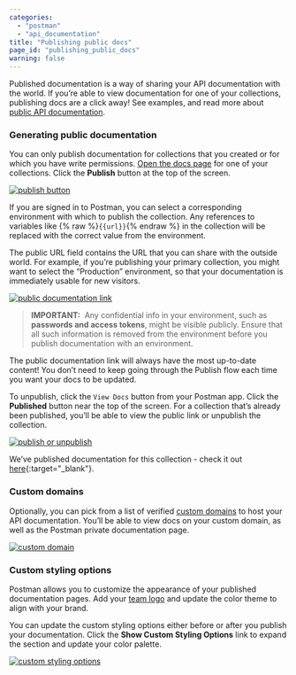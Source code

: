 ```yaml
---
categories:
  - "postman"
  - "api_documentation"
title: "Publishing public docs"
page_id: "publishing_public_docs"
warning: false
---
```


Published documentation is a way of sharing your API documentation with the world. If you’re able to view documentation for one of your collections, publishing docs are a click away! See examples, and read more about [public API documentation](/docs/postman_for_publishers/public_api_docs).

### Generating public documentation

You can only publish documentation for collections that you created or for which you have write permissions. [Open the docs page](/docs/postman/api_documentation/viewing_documentation) for one of your collections. Click the **Publish** button at the top of the screen.

[![publish button](https://s3.amazonaws.com/postman-static-getpostman-com/postman-docs/docs-publish-button.png) ](https://s3.amazonaws.com/postman-static-getpostman-com/postman-docs/docs-publish-button.png)  

If you are signed in to Postman, you can select a corresponding environment with which to publish the collection. Any references to variables like {% raw %}`{{url}}`{% endraw %} in the collection will be replaced with the correct value from the environment. 

The public URL field contains the URL that you can share with the outside world. For example, if you’re publishing your primary collection, you might want to select the “Production” environment, so that your documentation is immediately usable for new visitors. 

[![public documentation link](https://s3.amazonaws.com/postman-static-getpostman-com/postman-docs/docs-public-view.png)](https://s3.amazonaws.com/postman-static-getpostman-com/postman-docs/docs-public-view.png)

> **IMPORTANT:**  Any confidential info in your environment, such as **passwords and access tokens**, might be visible publicly. Ensure that all such information is removed from the environment before you publish documentation with an environment.

The public documentation link will always have the most up-to-date content! You don’t need to keep going through the Publish flow each time you want your docs to be updated.

To unpublish, click the `View Docs` button from your Postman app. Click the **Published** button near the top of the screen. For a collection that’s already been published, you’ll be able to view the public link or unpublish the collection. 

[![publish or unpublish](https://s3.amazonaws.com/postman-static-getpostman-com/postman-docs/docs-unpublish.png)](https://s3.amazonaws.com/postman-static-getpostman-com/postman-docs/docs-unpublish.png)

We’ve published documentation for this collection - check it out [here](https://documenter.getpostman.com/view/583/coopers-meal-plan/4u2){:target="_blank"}.

### Custom domains

Optionally, you can pick from a list of verified [custom domains](/docs/postman/api_documentation/adding_and_verifying_custom_domains) to host your API documentation. You’ll be able to view docs on your custom domain, as well as the Postman private documentation page. 

[![custom domain](https://s3.amazonaws.com/postman-static-getpostman-com/postman-docs/docs-custom-domains.png)](https://s3.amazonaws.com/postman-static-getpostman-com/postman-docs/docs-custom-domains.png)

### Custom styling options

Postman allows you to customize the appearance of your published documentation pages. Add your [team logo](/docs/postman/api_documentation/adding_team_name_and_logo) and update the color theme to align with your brand. 

You can update the custom styling options either before or after you publish your documentation. Click the **Show Custom Styling Options** link to expand the section and update your color palette.

[![custom styling options](https://s3.amazonaws.com/postman-static-getpostman-com/postman-docs/docs-custom-styling.png)](https://s3.amazonaws.com/postman-static-getpostman-com/postman-docs/docs-custom-styling.png)
